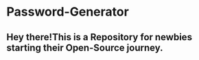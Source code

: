 # Password-Generator
## Hey there!This is a Repository for newbies starting their Open-Source journey.
## 

